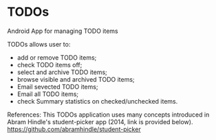 TODOs
=====

Android App for managing TODO items

TODOs allows user to:
 - add or remove TODO items;
 - check TODO items off;
 - select and archive TODO items;
 - browse visible and archived TODO items;
 - Email sevected TODO items;
 - Email all TODO items;
 - check Summary statistics on checked/unchecked items.

References:
This TODOs application uses many concepts introduced in Abram Hindle's student-picker app (2014, link is provided below).
https://github.com/abramhindle/student-picker
